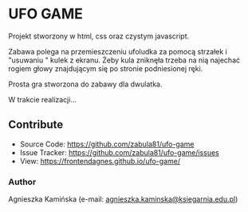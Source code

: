 # UFO GAME

Projekt stworzony w html, css oraz czystym javascript.

Zabawa polega na przemieszczeniu ufoludka za pomocą strzałek i "usuwaniu " kulek z ekranu. Żeby kula zniknęła trzeba na nią najechać rogiem głowy znajdującym się po stronie podniesionej ręki.

Prosta gra stworzona do zabawy dla dwulatka.

W trakcie realizacji...
## Contribute

- Source Code: https://github.com/zabula81/ufo-game
- Issue Tracker: https://github.com/zabula81/ufo-game/issues
- View: https://frontendagnes.github.io/ufo-game/

### Author

Agnieszka Kamińska (e-mail: [agnieszka.kaminska@ksiegarnia.edu.pl](mailto:agnieszka.kaminska@ksiegarnia.edu.pl))

